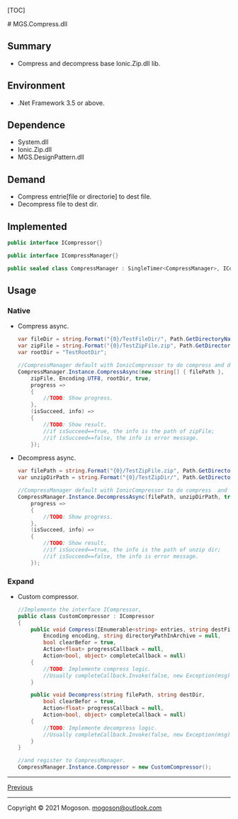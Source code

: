 [TOC]

﻿# MGS.Compress.dll

## Summary

- Compress and decompress base Ionic.Zip.dll lib.

## Environment

- .Net Framework 3.5 or above.

## Dependence

- System.dll
- Ionic.Zip.dll
- MGS.DesignPattern.dll

## Demand

- Compress entrie[file or directorie] to dest file.
- Decompress file to dest dir.

## Implemented

```c#
public interface ICompressor{}

public interface ICompressManager{}

public sealed class CompressManager : SingleTimer<CompressManager>, ICompressManager{}
```

## Usage
### Native

- Compress async.

  ```c#
  var fileDir = string.Format("{0}/TestFileDir/", Path.GetDirectoryName(filePath));
  var zipFile = string.Format("{0}/TestZipFile.zip", Path.GetDirectoryName(filePath));
  var rootDir = "TestRootDir";
  
  //CompressManager default with IonicCompressor to do compress and decompress tasks.
  CompressManager.Instance.CompressAsync(new string[] { filePath }, 
      zipFile, Encoding.UTF8, rootDir, true,
      progress =>
      {
          //TODO: Show progress.
      },
      (isSucceed, info) =>
      {
          //TODO: Show result.
          //if isSucceed==true, the info is the path of zipFile;
          //if isSucceed==false, the info is error message.
      });
  ```

- Decompress async.

  ```C#
  var filePath = string.Format("{0}/TestZipFile.zip", Path.GetDirectoryName(filePath));
  var unzipDirPath = string.Format("{0}/TestZipDir/", Path.GetDirectoryName(filePath));
  
  //CompressManager default with IonicCompressor to do compress  and decompress tasks.
  CompressManager.Instance.DecompressAsync(filePath, unzipDirPath, true,
      progress =>
      {
          //TODO: Show progress.
      },
      (isSucceed, info) =>
      {
          //TODO: Show result.
          //if isSucceed==true, the info is the path of unzip dir;
          //if isSucceed==false, the info is error message.
      });
  ```

### Expand

- Custom compressor.

  ```C#
  //Implemente the interface ICompressor,
  public class CustomCompressor : ICompressor
  {
      public void Compress(IEnumerable<string> entries, string destFile,
          Encoding encoding, string directoryPathInArchive = null,
          bool clearBefor = true,
          Action<float> progressCallback = null,
          Action<bool, object> completeCallback = null)
      {
          //TODO: Implemente compress logic.
          //Usually completeCallback.Invoke(false, new Exception(msg)) on error.
      }
  
      public void Decompress(string filePath, string destDir,
          bool clearBefor = true,
          Action<float> progressCallback = null,
          Action<bool, object> completeCallback = null)
      {
          //TODO: Implemente decompress logic.
          //Usually completeCallback.Invoke(false, new Exception(msg)) on error.
      }
  }
  
  //and register to CompressManager.
  CompressManager.Instance.Compressor = new CustomCompressor();
  ```

------

[Previous](../../README.md)

------

Copyright © 2021 Mogoson.	mogoson@outlook.com